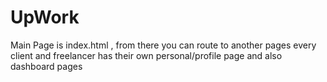 # UpWork
Main Page is index.html , from there you can route to another pages
every client and freelancer has their own personal/profile page and also dashboard pages
